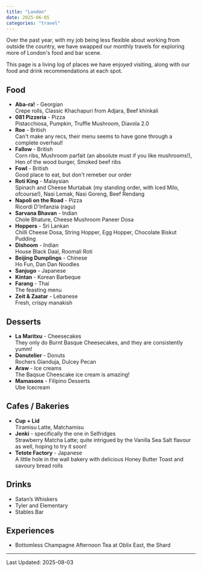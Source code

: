 ```yaml
---
title: "London"
date: 2025-06-05
categories: "travel"
---
```


Over the past year, with my job being less flexible about working from outside the country, we have swapped our monthly travels for exploring more of London's food and bar scene.

This page is a living log of places we have enjoyed visiting, along with our food and drink recommendations at each spot.

## Food
- **Aba-ra!** - Georgian <br/>Crepe rolls, Classic Khachapuri from Adjara, Beef khinkali
- **081 Pizzeria** - Pizza <br/>Pistacchiosa, Pumpkin, Truffle Mushroom, Diavola 2.0
- **Roe** - British <br/> Can't make any recs, their menu seems to have gone through a complete overhaul!
- **Fallow** - British <br/> Corn ribs, Mushroom parfait (an absolute must if you like mushrooms!), Hen of the wood burger, Smoked beef ribs
- **Fowl** - British <br/> Good place to eat, but don't remeber our order
- **Roti King** - Malaysian <br/>Spinach and Cheese Murtabak (my standing order, with Iced Milo, ofcourse!), Nasi Lemak, Nasi Goreng, Beef Rendang 
- **Napoli on the Road** - Pizza <br/>Ricordi D'Infanzia (ragu)
- **Sarvana Bhavan** - Indian <br/>Chole Bhature, Cheese Mushroom Paneer Dosa
- **Hoppers** - Sri Lankan <br/>Chilli Cheese Dosa, String Hopper, Egg Hopper, Chocolate Biskut Pudding
- **Dishoom** - Indian <br/>House Black Daal, Roomali Roti
- **Beijing Dumplings** - Chinese <br/> Ho Fun, Dan Dan Noodles
- **Sanjugo** - Japanese <br/>
- **Kintan** - Korean Barbeque
- **Farang** - Thai <br/> The feasting menu
- **Zeit & Zaatar** - Lebanese <br/> Fresh, crispy manakish

## Desserts
- **La Maritxu** - Cheesecakes <br/> They only do Burnt Basque Cheesecakes, and they are consistently yumm!
- **Donutelier** - Donuts <br/>Rochers Gianduja, Dulcey Pecan
- **Araw** - Ice creams <br/> The Baqsue Cheescake ice cream is amazing!
- **Mamasons** - Filipino Desserts <br/> Ube Icecream

## Cafes / Bakeries
- **Cup + Lid**<br/> Tiramisu Latte, Matchamisu
- **Jenki** - specifically the one in Selfridges<br/> Strawberry Matcha Latte; quite intrigued by the Vanilla Sea Salt flavour as well, hoping to try it soon!
- **Tetote Factory** - Japanese <br/> A little hole in the wall bakery with delicious Honey Butter Toast and savoury bread rolls


## Drinks
- Satan’s Whiskers
- Tyler and Elementary
- Stables Bar

## Experiences
- Bottomless Champagne Afternoon Tea at Oblix East, the Shard
---
Last Updated: 2025-08-03 
